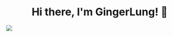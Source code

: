 <h1 align="center">Hi there, I'm GingerLung! 👋</h1>

<img src="https://readme-typing-svg.demolab.com?font=Fira+Code&weight=500&size=24&pause=1000&color=FFA500&center=true&width=450&lines=Hello,+I'm+GingerLung.;I+enjoy+learning+and+sharing+whatever+I+know." />




